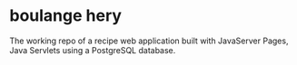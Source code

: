 # boulange hery
The working repo of a recipe web application built with JavaServer Pages, Java Servlets using a PostgreSQL database.
